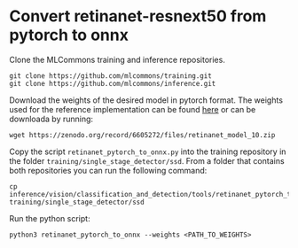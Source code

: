 # Convert retinanet-resnext50 from pytorch to onnx
Clone the MLCommons training and inference repositories.
```
git clone https://github.com/mlcommons/training.git
git clone https://github.com/mlcommons/inference.git
```
Download the weights of the desired model in pytorch format. The weights used for the reference implementation can be found [here](https://zenodo.org/record/6605272) or can be downloada by running:
```
wget https://zenodo.org/record/6605272/files/retinanet_model_10.zip
```
Copy the script `retinanet_pytorch_to_onnx.py` into the training repository in the folder `training/single_stage_detector/ssd`. From a folder that contains both repositories you can run the following command:
```
cp inference/vision/classification_and_detection/tools/retinanet_pytorch_to_onnx.py training/single_stage_detector/ssd
```
Run the python script:
```
python3 retinanet_pytorch_to_onnx --weights <PATH_TO_WEIGHTS>
```